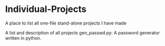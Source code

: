 # Individual-Projects
A place to list all one-file stand-alone projects I have made

A list and description of all projects
	gen_passwd.py: A password generator written in python.
